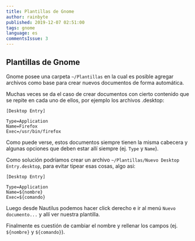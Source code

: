 ```yaml
---
title: Plantillas de Gnome
author: rainbyte
published: 2019-12-07 02:51:00
tags: gnome
language: es
commentsIssue: 3
---
```


## Plantillas de Gnome

Gnome posee una carpeta `~/Plantillas` en la cual es posible agregar archivos como base para crear nuevos documentos de forma automática.

Muchas veces se da el caso de crear documentos con cierto contenido que se repite en cada uno de ellos, por ejemplo los archivos .desktop:

```desktop
[Desktop Entry]

Type=Application
Name=Firefox
Exec=/usr/bin/firefox
```

Como puede verse, estos documentos siempre tienen la misma cabecera y algunas opciones que deben estar allí siempre (ej. `Type` y `Name`).

Como solución podríamos crear un archivo `~/Plantillas/Nuevo Desktop Entry.desktop`, para evitar tipear esas cosas, algo asi:

```desktop
[Desktop Entry]

Type=Application
Name=${nombre}
Exec=${comando}
```

Luego desde Nautilus podemos hacer click derecho e ir al menú `Nuevo documento...` y allí ver nuestra plantilla.

Finalmente es cuestión de cambiar el nombre y rellenar los campos (ej. `${nombre}` y `${comando}`).
